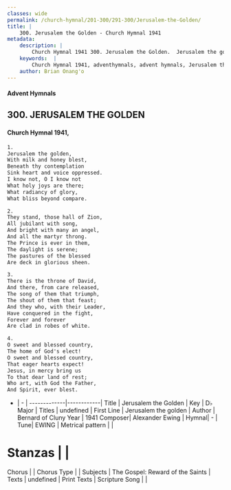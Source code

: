 ```yaml
---
classes: wide
permalink: /church-hymnal/201-300/291-300/Jerusalem-the-Golden/
title: |
    300. Jerusalem the Golden - Church Hymnal 1941
metadata:
    description: |
        Church Hymnal 1941 300. Jerusalem the Golden.  Jerusalem the golden,  With milk and honey blest,  Beneath thy contemplation  Sink heart and voice oppressed.  I know not, O I know not  What holy joys are there;  What radiancy of glory,  What bliss beyond compare. 
    keywords:  |
        Church Hymnal 1941, adventhymnals, advent hymnals, Jerusalem the Golden, Jerusalem the golden. 
    author: Brian Onang'o
---
```


#### Advent Hymnals
## 300. JERUSALEM THE GOLDEN
####  Church Hymnal 1941,

```txt
1.
Jerusalem the golden, 
With milk and honey blest, 
Beneath thy contemplation 
Sink heart and voice oppressed. 
I know not, O I know not 
What holy joys are there; 
What radiancy of glory, 
What bliss beyond compare. 

2.
They stand, those hall of Zion, 
All jubilant with song, 
And bright with many an angel, 
And all the martyr throng. 
The Prince is ever in them, 
The daylight is serene; 
The pastures of the blessed 
Are deck in glorious sheen. 

3.
There is the throne of David, 
And there, from care released, 
The song of them that triumph, 
The shout of them that feast; 
And they who, with their Leader, 
Have conquered in the fight, 
Forever and forever 
Are clad in robes of white. 

4.
O sweet and blessed country, 
The home of God's elect! 
O sweet and blessed country, 
That eager hearts expect! 
Jesus, in mercy bring us 
To that dear land of rest; 
Who art, with God the Father, 
And Spirit, ever blest.

```

- |   -  |
-------------|------------|
Title | Jerusalem the Golden |
Key | D♭ Major |
Titles | undefined |
First Line | Jerusalem the golden |
Author | Bernard of Cluny
Year | 1941
Composer| Alexander Ewing |
Hymnal|  - |
Tune| EWING |
Metrical pattern | |
# Stanzas |  |
Chorus |  |
Chorus Type |  |
Subjects | The Gospel: Reward of the Saints |
Texts | undefined |
Print Texts | 
Scripture Song |  |
    
